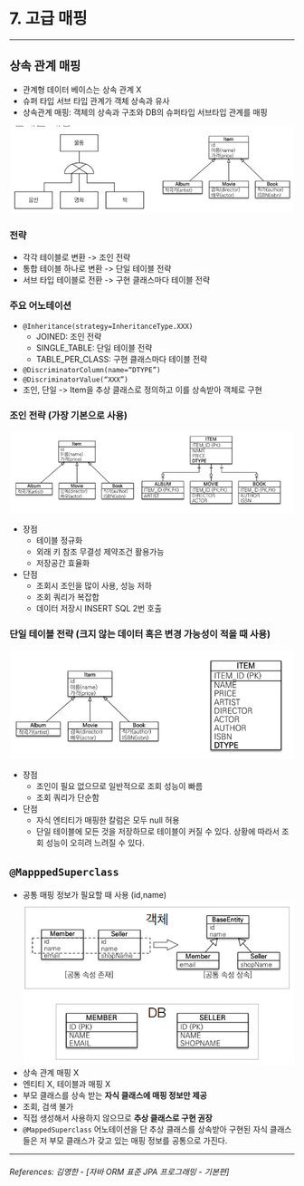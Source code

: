 # 7. 고급 매핑

----

## 상속 관계 매핑
- 관계형 데이터 베이스는 상속 관계 X
- 슈퍼 타입 서브 타입 관계가 객체 상속과 유사
- 상속관계 매핑: 객체의 상속과 구조와 DB의 슈퍼타입 서브타입
  관계를 매핑

![img_4.png](img_4.png)

### 전략
- 각각 테이블로 변환 -> 조인 전략
- 통합 테이블 하나로 변환 -> 단일 테이블 전략
- 서브 타입 테이블로 전환 -> 구현 클래스마다 테이블 전략

### 주요 어노테이션
- `@Inheritance(strategy=InheritanceType.XXX)`
  - JOINED: 조인 전략
  - SINGLE_TABLE: 단일 테이블 전략
  - TABLE_PER_CLASS: 구현 클래스마다 테이블 전략
- `@DiscriminatorColumn(name=“DTYPE”)`
- `@DiscriminatorValue(“XXX”)`
- 조인, 단일 -> Item을 추상 클래스로 정의하고 이를 상속받아 객체로 구현

### 조인 전략 (가장 기본으로 사용)

![img_5.png](img_5.png)
- 장점
  - 테이블 정규화 
  - 외래 키 참조 무결성 제약조건 활용가능
  - 저장공간 효율화
- 단점
  - 조회시 조인을 많이 사용, 성능 저하
  - 조회 쿼리가 복잡합
  - 데이터 저장시 INSERT SQL 2번 호출

### 단일 테이블 전략 (크지 않는 데이터 혹은 변경 가능성이 적을 때 사용)
![img_6.png](img_6.png)

- 장점
  - 조인이 필요 없으므로 일반적으로 조회 성능이 빠름 
  - 조회 쿼리가 단순함
- 단점
  - 자식 엔티티가 매핑한 칼럼은 모두 null 허용
  - 단일 테이블에 모든 것을 저장하므로 테이블이 커질 수 있다. 상황에 따라서 조회 성능이 오히려 느려질 수 있다.

## `@MapppedSuperclass`
- 공통 매핑 정보가 필요할 때 사용 (id,name)
![img_7.png](img_7.png)
- 상속 관계 매핑 X
- 엔티티 X, 테이블과 매핑 X
- 부모 클래스를 상속 받는 **자식 클래스에 매핑 정보만 제공**
- 조회, 검색 불가
- 직접 생성해서 사용하지 않으므로 **추상 클래스로 구현 권장**
- `@MappedSuperclass` 어노테이션을 단 추상 클래스를 상속받아 구현된 자식 클래스들은 저 부모 클래스가 갖고 있는 매핑 정보를 공통으로 가진다.

----  

###### References: 김영한 - [자바 ORM 표준 JPA 프로그래밍 - 기본편]
